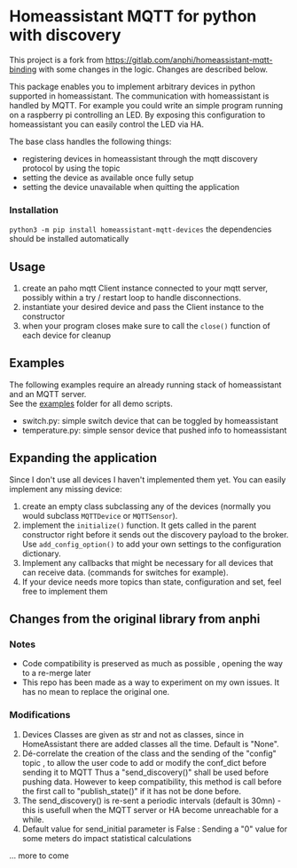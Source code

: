 # Homeassistant MQTT for python with discovery

This project is a fork from https://gitlab.com/anphi/homeassistant-mqtt-binding with some changes in the logic.
Changes are described below.

This package enables you to implement arbitrary devices in python supported in homeassistant. The communication with
homeassistant is handled by MQTT. For example you could write an simple program running on a raspberry pi controlling an
LED. By exposing this configuration to homeassistant you can easily control the LED via HA.

The base class handles the following things:

* registering devices in homeassistant through the mqtt discovery protocol by using the <config> topic
* setting the device as available once fully setup
* setting the device unavailable when quitting the application

### Installation

`python3 -m pip install homeassistant-mqtt-devices`
the dependencies should be installed automatically

## Usage

1. create an paho mqtt Client instance connected to your mqtt server, possibly within a try / restart loop to handle disconnections.
2. instantiate your desired device and pass the Client instance to the constructor
3. when your program closes make sure to call the `close()` function of each device for cleanup

## Examples

The following examples require an already running stack of homeassistant and an MQTT server.  
See the [examples](https://gitlab.com/anphi/homeassistant-mqtt-binding/HaMqtt/examples) folder for all demo scripts.

* switch.py:
  simple switch device that can be toggled by homeassistant
* temperature.py:
  simple sensor device that pushed info to homeassistant

## Expanding the application

Since I don't use all devices I haven't implemented them yet. You can easily implement any missing device:

1. create an empty class subclassing any of the devices (normally you would subclass `MQTTDevice` or `MQTTSensor`).
2. implement the `initialize()` function. It gets called in the parent constructor right before it sends out the
   discovery payload to the broker. Use `add_config_option()` to add your own settings to the configuration dictionary.
3. Implement any callbacks that might be necessary for all devices that can receive data. (commands for switches for
   example).
4. If your device needs more topics than state, configuration and set, feel free to implement them

## Changes from the original library from anphi

### Notes

* Code compatibility is preserved as much as possible , opening the way to a re-merge later
* This repo has been made as a way to experiment on my own issues. It has no mean to replace the original one.

### Modifications

1. Devices Classes are given as str and not as classes, since in HomeAssistant there are added classes all the time. Default is "None".
2. Dé-correlate the creation of the class and the sending of the "config" topic , to allow the user code to add or modify the conf_dict before sending it to MQTT
   Thus a "send_discovery()" shall be used before pushing data. However to keep compatibility, this method is call before the first call to "publish_state()" if it has not be done before.
3. The send_discovery() is re-sent a periodic intervals (default is 30mn) - this is usefull when the MQTT server or HA become unreachable for a while.
4. Default value for send_initial parameter is False : Sending a "0" value for some meters do impact statistical calculations

  ... more to come 
